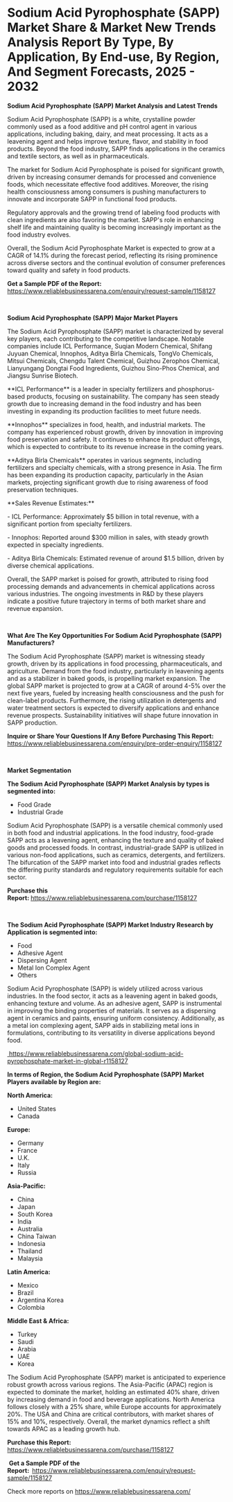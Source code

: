 <p><h1>Sodium Acid Pyrophosphate (SAPP) Market Share & Market New Trends Analysis Report By Type, By Application, By End-use, By Region, And Segment Forecasts, 2025 - 2032</h1></p><p><strong>Sodium Acid Pyrophosphate (SAPP) Market Analysis and Latest Trends</strong></p>
<p><p>Sodium Acid Pyrophosphate (SAPP) is a white, crystalline powder commonly used as a food additive and pH control agent in various applications, including baking, dairy, and meat processing. It acts as a leavening agent and helps improve texture, flavor, and stability in food products. Beyond the food industry, SAPP finds applications in the ceramics and textile sectors, as well as in pharmaceuticals.</p><p>The market for Sodium Acid Pyrophosphate is poised for significant growth, driven by increasing consumer demands for processed and convenience foods, which necessitate effective food additives. Moreover, the rising health consciousness among consumers is pushing manufacturers to innovate and incorporate SAPP in functional food products. </p><p>Regulatory approvals and the growing trend of labeling food products with clean ingredients are also favoring the market. SAPP's role in enhancing shelf life and maintaining quality is becoming increasingly important as the food industry evolves. </p><p>Overall, the Sodium Acid Pyrophosphate Market is expected to grow at a CAGR of 14.1% during the forecast period, reflecting its rising prominence across diverse sectors and the continual evolution of consumer preferences toward quality and safety in food products.</p></p>
<p><strong>Get a Sample PDF of the Report:&nbsp;</strong> <a href="https://www.reliablebusinessarena.com/enquiry/request-sample/1158127?utm_campaign=2177&utm_medium=2&utm_source=Github&utm_content=ia&utm_term=02042025&utm_id=sodium-acid-pyrophosphate-sapp">https://www.reliablebusinessarena.com/enquiry/request-sample/1158127</a></p>
<p>&nbsp;</p>
<p><strong>Sodium Acid Pyrophosphate (SAPP) Major Market Players</strong></p>
<p><p>The Sodium Acid Pyrophosphate (SAPP) market is characterized by several key players, each contributing to the competitive landscape. Notable companies include ICL Performance, Suqian Modern Chemical, Shifang Juyuan Chemical, Innophos, Aditya Birla Chemicals, TongVo Chemicals, Mitsui Chemicals, Chengdu Talent Chemical, Guizhou Zerophos Chemical, Lianyungang Dongtai Food Ingredients, Guizhou Sino-Phos Chemical, and Jiangsu Sunrise Biotech.</p><p>**ICL Performance** is a leader in specialty fertilizers and phosphorus-based products, focusing on sustainability. The company has seen steady growth due to increasing demand in the food industry and has been investing in expanding its production facilities to meet future needs.</p><p>**Innophos** specializes in food, health, and industrial markets. The company has experienced robust growth, driven by innovation in improving food preservation and safety. It continues to enhance its product offerings, which is expected to contribute to its revenue increase in the coming years.</p><p>**Aditya Birla Chemicals** operates in various segments, including fertilizers and specialty chemicals, with a strong presence in Asia. The firm has been expanding its production capacity, particularly in the Asian markets, projecting significant growth due to rising awareness of food preservation techniques.</p><p>**Sales Revenue Estimates:**</p><p>- ICL Performance: Approximately $5 billion in total revenue, with a significant portion from specialty fertilizers.</p><p>- Innophos: Reported around $300 million in sales, with steady growth expected in specialty ingredients.</p><p>- Aditya Birla Chemicals: Estimated revenue of around $1.5 billion, driven by diverse chemical applications.</p><p>Overall, the SAPP market is poised for growth, attributed to rising food processing demands and advancements in chemical applications across various industries. The ongoing investments in R&D by these players indicate a positive future trajectory in terms of both market share and revenue expansion.</p></p>
<p>&nbsp;</p>
<p><strong>What Are The Key Opportunities For Sodium Acid Pyrophosphate (SAPP) Manufacturers?</strong></p>
<p><p>The Sodium Acid Pyrophosphate (SAPP) market is witnessing steady growth, driven by its applications in food processing, pharmaceuticals, and agriculture. Demand from the food industry, particularly in leavening agents and as a stabilizer in baked goods, is propelling market expansion. The global SAPP market is projected to grow at a CAGR of around 4-5% over the next five years, fueled by increasing health consciousness and the push for clean-label products. Furthermore, the rising utilization in detergents and water treatment sectors is expected to diversify applications and enhance revenue prospects. Sustainability initiatives will shape future innovation in SAPP production.</p></p>
<p><strong>Inquire or Share Your Questions If Any Before Purchasing This Report:</strong> <a href="https://www.reliablebusinessarena.com/enquiry/pre-order-enquiry/1158127?utm_campaign=2177&utm_medium=2&utm_source=Github&utm_content=ia&utm_term=02042025&utm_id=sodium-acid-pyrophosphate-sapp">https://www.reliablebusinessarena.com/enquiry/pre-order-enquiry/1158127</a></p>
<p>&nbsp;</p>
<p><strong>Market Segmentation</strong></p>
<p><strong>The Sodium Acid Pyrophosphate (SAPP) Market Analysis by types is segmented into:</strong></p>
<p><ul><li>Food Grade</li><li>Industrial Grade</li></ul></p>
<p><p>Sodium Acid Pyrophosphate (SAPP) is a versatile chemical commonly used in both food and industrial applications. In the food industry, food-grade SAPP acts as a leavening agent, enhancing the texture and quality of baked goods and processed foods. In contrast, industrial-grade SAPP is utilized in various non-food applications, such as ceramics, detergents, and fertilizers. The bifurcation of the SAPP market into food and industrial grades reflects the differing purity standards and regulatory requirements suitable for each sector.</p></p>
<p><strong>Purchase this Report:&nbsp;</strong><a href="https://www.reliablebusinessarena.com/purchase/1158127?utm_campaign=2177&utm_medium=2&utm_source=Github&utm_content=ia&utm_term=02042025&utm_id=sodium-acid-pyrophosphate-sapp">https://www.reliablebusinessarena.com/purchase/1158127</a></p>
<p>&nbsp;</p>
<p><strong>The Sodium Acid Pyrophosphate (SAPP) Market Industry Research by Application is segmented into:</strong></p>
<p><ul><li>Food</li><li>Adhesive Agent</li><li>Dispersing Agent</li><li>Metal Ion Complex Agent</li><li>Others</li></ul></p>
<p><p>Sodium Acid Pyrophosphate (SAPP) is widely utilized across various industries. In the food sector, it acts as a leavening agent in baked goods, enhancing texture and volume. As an adhesive agent, SAPP is instrumental in improving the binding properties of materials. It serves as a dispersing agent in ceramics and paints, ensuring uniform consistency. Additionally, as a metal ion complexing agent, SAPP aids in stabilizing metal ions in formulations, contributing to its versatility in diverse applications beyond food.</p></p>
<p><a href="https://www.reliablebusinessarena.com/global-sodium-acid-pyrophosphate-market-in-global-r1158127?utm_campaign=2177&utm_medium=2&utm_source=Github&utm_content=ia&utm_term=02042025&utm_id=sodium-acid-pyrophosphate-sapp">&nbsp;https://www.reliablebusinessarena.com/global-sodium-acid-pyrophosphate-market-in-global-r1158127</a></p>
<p><strong>In terms of Region, the Sodium Acid Pyrophosphate (SAPP) Market Players available by Region are:</strong></p>
<p>
    <p> <strong> North America: </strong>
        <ul>
            <li>United States</li>
            <li>Canada</li>
        </ul>
        </p> 
    <p> <strong> Europe: </strong>
        <ul>
            <li>Germany</li>
            <li>France</li>
            <li>U.K.</li>
            <li>Italy</li>
            <li>Russia</li>
        </ul>
        </p> 
    <p> <strong> Asia-Pacific: </strong>
        <ul>
            <li>China</li>
            <li>Japan</li>
            <li>South Korea</li>
            <li>India</li>
            <li>Australia</li>
            <li>China Taiwan</li>
            <li>Indonesia</li>
            <li>Thailand</li>
            <li>Malaysia</li>
        </ul>
        </p> 
    <p> <strong> Latin America: </strong>
        <ul>
            <li>Mexico</li>
            <li>Brazil</li>
            <li>Argentina Korea</li>
            <li>Colombia</li>
        </ul>
        </p> 
    <p> <strong> Middle East & Africa: </strong>
        <ul>
            <li>Turkey</li>
            <li>Saudi</li>
            <li>Arabia</li>
            <li>UAE</li>
            <li>Korea</li>
        </ul>
    </p>
    </p>
<p><p>The Sodium Acid Pyrophosphate (SAPP) market is anticipated to experience robust growth across various regions. The Asia-Pacific (APAC) region is expected to dominate the market, holding an estimated 40% share, driven by increasing demand in food and beverage applications. North America follows closely with a 25% share, while Europe accounts for approximately 20%. The USA and China are critical contributors, with market shares of 15% and 10%, respectively. Overall, the market dynamics reflect a shift towards APAC as a leading growth hub.</p></p>
<p><strong>Purchase this Report: </strong><a href="https://www.reliablebusinessarena.com/purchase/1158127?utm_campaign=2177&utm_medium=2&utm_source=Github&utm_content=ia&utm_term=02042025&utm_id=sodium-acid-pyrophosphate-sapp">https://www.reliablebusinessarena.com/purchase/1158127</a></p>
<p>&nbsp;<strong>Get a Sample PDF of the Report:&nbsp;&nbsp;</strong><a href="https://www.reliablebusinessarena.com/enquiry/request-sample/1158127?utm_campaign=2177&utm_medium=2&utm_source=Github&utm_content=ia&utm_term=02042025&utm_id=sodium-acid-pyrophosphate-sapp">https://www.reliablebusinessarena.com/enquiry/request-sample/1158127</a></p>
<p><strong></strong></p>
<p>Check more reports on <a href="https://www.reliablebusinessarena.com/?utm_campaign=2177&utm_medium=2&utm_source=Github&utm_content=ia&utm_term=02042025&utm_id=sodium-acid-pyrophosphate-sapp">https://www.reliablebusinessarena.com/</a></p>